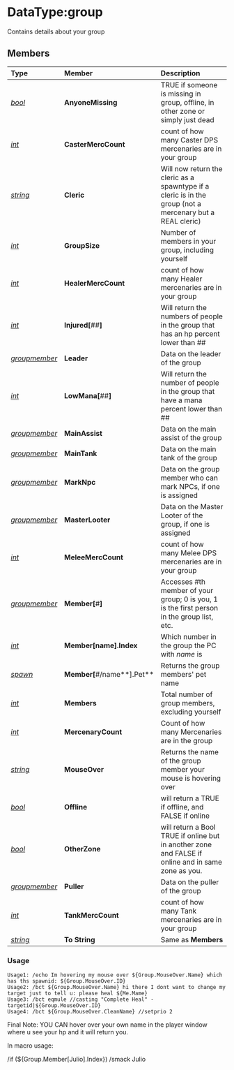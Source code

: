 # DataType:group

Contains details about your group

## Members

| **Type** | **Member** | **Description** |
| :--- | :--- | :--- |
| [_bool_](datatype-bool.md) | **AnyoneMissing** | TRUE if someone is missing in group, offline, in other zone or simply just dead |
| [_int_](datatype-int.md) | **CasterMercCount** | count of how many Caster DPS mercenaries are in your group |
| [_string_](datatype-string.md) | **Cleric** | Will now return the cleric as a spawntype if a cleric is in the group (not a mercenary but a REAL cleric) |
| [_int_](datatype-int.md) | **GroupSize** | Number of members in your group, including yourself |
| [_int_](datatype-int.md) | **HealerMercCount** | count of how many Healer mercenaries are in your group |
| [_int_](datatype-int.md) | **Injured[**##**]** | Will return the numbers of people in the group that has an hp percent lower than ## |
| [_groupmember_](datatype-groupmember.md) | **Leader** | Data on the leader of the group |
| [_int_](datatype-int.md) | **LowMana[**##**]** | Will return the number of people in the group that have a mana percent lower than ## |
| [_groupmember_](datatype-groupmember.md) | **MainAssist** | Data on the main assist of the group |
| [_groupmember_](datatype-groupmember.md) | **MainTank** | Data on the main tank of the group |
| [_groupmember_](datatype-groupmember.md) | **MarkNpc** | Data on the group member who can mark NPCs, if one is assigned |
| [_groupmember_](datatype-groupmember.md) | **MasterLooter** | Data on the Master Looter of the group, if one is assigned |
| [_int_](datatype-int.md) | **MeleeMercCount** | count of how many Melee DPS mercenaries are in your group |
| [_groupmember_](datatype-groupmember.md) | **Member[**\#**]** | Accesses \#th member of your group; 0 is you, 1 is the first person in the group list, etc. |
| [_int_](datatype-int.md) | **Member[**name**].Index** | Which number in the group the PC with _name_ is |
| [_spawn_](datatype-spawn.md) | **Member[**\#/name**].Pet** | Returns the group members' pet name |
| [_int_](datatype-int.md) | **Members** | Total number of group members, excluding yourself |
| [_int_](datatype-int.md) | **MercenaryCount** | Count of how many Mercenaries are in the group |
| [_string_](datatype-string.md) | **MouseOver** | Returns the name of the group member your mouse is hovering over |
| [_bool_](datatype-bool.md) | **Offline** | will return a TRUE if offline, and FALSE if online |
| [_bool_](datatype-bool.md) | **OtherZone** | will return a Bool TRUE if online but in another zone and FALSE if online and in same zone as you. |
| [_groupmember_](datatype-groupmember.md) | **Puller** | Data on the puller of the group |
| [_int_](datatype-int.md) | **TankMercCount** | count of how many Tank mercenaries are in your group |
| [_string_](datatype-string.md) | **To String** | Same as **Members** |

### Usage

`Usage1: /echo Im hovering my mouse over ${Group.MouseOver.Name} which has ths spawnid: ${Group.MouseOver.ID}`  
`Usage2: /bct ${Group.MouseOver.Name} hi there I dont want to change my target just to tell u: please heal ${Me.Mame}`  
`Usage3: /bct eqmule //casting "Complete Heal" -targetid|${Group.MouseOver.ID}`  
`Usage4: /bct ${Group.MouseOver.CleanName} //setprio 2`

Final Note: YOU CAN hover over your own name in the player window where u see your hp and it will return you.

In macro usage:

/if (${Group.Member[Julio].Index}) /smack Julio

